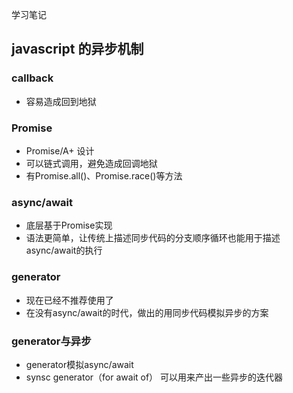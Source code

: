 学习笔记

## javascript 的异步机制

### callback
- 容易造成回到地狱
### Promise
- Promise/A+ 设计
- 可以链式调用，避免造成回调地狱
- 有Promise.all()、Promise.race()等方法
### async/await
- 底层基于Promise实现
- 语法更简单，让传统上描述同步代码的分支顺序循环也能用于描述async/await的执行
### generator
- 现在已经不推荐使用了
- 在没有async/await的时代，做出的用同步代码模拟异步的方案
### generator与异步
- generator模拟async/await
- synsc generator（for await of）  可以用来产出一些异步的迭代器